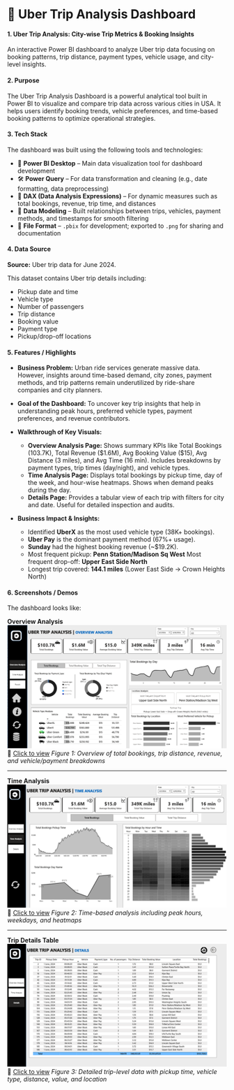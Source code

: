 # 🚖 Uber Trip Analysis Dashboard

#### **1. Uber Trip Analysis: City-wise Trip Metrics & Booking Insights**


An interactive Power BI dashboard to analyze Uber trip data focusing on booking patterns, trip distance, payment types, vehicle usage, and city-level insights.


#### **2. Purpose**

The Uber Trip Analysis Dashboard is a powerful analytical tool built in Power BI to visualize and compare trip data across various cities in USA. It helps users identify booking trends, vehicle preferences, and time-based booking patterns to optimize operational strategies.


#### **3. Tech Stack**

The dashboard was built using the following tools and technologies:

* 🧩 **Power BI Desktop** – Main data visualization tool for dashboard development
* 🛠️ **Power Query** – For data transformation and cleaning (e.g., date formatting, data preprocessing)
* 🧠 **DAX (Data Analysis Expressions)** – For dynamic measures such as total bookings, revenue, trip time, and distances
* 🔗 **Data Modeling** – Built relationships between trips, vehicles, payment methods, and timestamps for smooth filtering
* 💾 **File Format** – `.pbix` for development; exported to `.png` for sharing and documentation


#### **4. Data Source**

**Source:** Uber trip data for June 2024.

This dataset contains Uber trip details including:

* Pickup date and time
* Vehicle type
* Number of passengers
* Trip distance
* Booking value
* Payment type
* Pickup/drop-off locations


#### **5. Features / Highlights**

* **Business Problem:**
  Urban ride services generate massive data. However, insights around time-based demand, city zones, payment methods, and trip patterns remain underutilized by ride-share companies and city planners.

* **Goal of the Dashboard:**
  To uncover key trip insights that help in understanding peak hours, preferred vehicle types, payment preferences, and revenue contributors.

* **Walkthrough of Key Visuals:**

  * **Overview Analysis Page:** Shows summary KPIs like Total Bookings (103.7K), Total Revenue (\$1.6M), Avg Booking Value (\$15), Avg Distance (3 miles), and Avg Time (16 min). Includes breakdowns by payment types, trip times (day/night), and vehicle types.
  * **Time Analysis Page:** Displays total bookings by pickup time, day of the week, and hour-wise heatmaps. Shows when demand peaks during the day.
  * **Details Page:** Provides a tabular view of each trip with filters for city and date. Useful for detailed inspection and audits.

* **Business Impact & Insights:**

  * Identified **UberX** as the most used vehicle type (38K+ bookings).
  * **Uber Pay** is the dominant payment method (67%+ usage).
  * **Sunday** had the highest booking revenue (\~\$19.2K).
  * Most frequent pickup: **Penn Station/Madison Sq West**
    Most frequent drop-off: **Upper East Side North**
  * Longest trip covered: **144.1 miles** (Lower East Side → Crown Heights North)


#### **6. Screenshots / Demos**

The dashboard looks like:

**Overview Analysis**
![Overview Analysis](https://raw.githubusercontent.com/Shivanshi-Prashar/Uber-Trip-Analysis-Dashboard/main/Snapshot-%20Overview%20Analysis.png)
🔗 [Click to view](https://raw.githubusercontent.com/Shivanshi-Prashar/Uber-Trip-Analysis-Dashboard/main/Snapshot-%20Overview%20Analysis.png)
*Figure 1: Overview of total bookings, trip distance, revenue, and vehicle/payment breakdowns*

---

**Time Analysis**
![Time Analysis](https://raw.githubusercontent.com/Shivanshi-Prashar/Uber-Trip-Analysis-Dashboard/main/Snapshot-%20Time%20Analysis.png)
🔗 [Click to view](https://raw.githubusercontent.com/Shivanshi-Prashar/Uber-Trip-Analysis-Dashboard/main/Snapshot-%20Time%20Analysis.png)
*Figure 2: Time-based analysis including peak hours, weekdays, and heatmaps*

---

**Trip Details Table**
![Trip Details](https://raw.githubusercontent.com/Shivanshi-Prashar/Uber-Trip-Analysis-Dashboard/main/Snapshot-%20Details.png)
🔗 [Click to view](https://raw.githubusercontent.com/Shivanshi-Prashar/Uber-Trip-Analysis-Dashboard/main/Snapshot-%20Details.png)
*Figure 3: Detailed trip-level data with pickup time, vehicle type, distance, value, and location*







